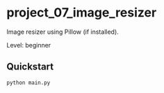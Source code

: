 # project_07_image_resizer

Image resizer using Pillow (if installed).

Level: beginner

## Quickstart

```bash
python main.py
```
